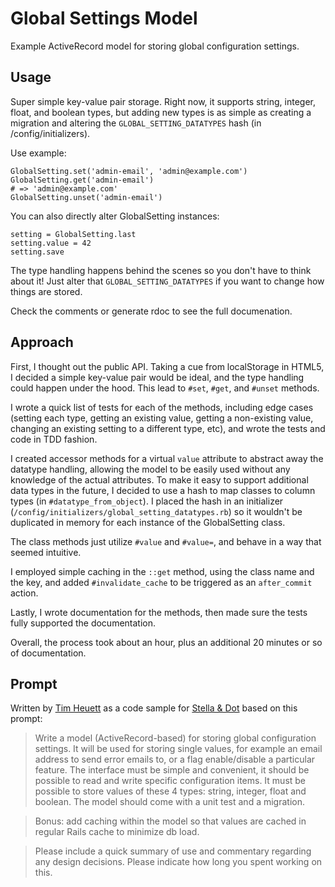 # Global Settings Model

Example ActiveRecord model for storing global configuration settings.

## Usage

Super simple key-value pair storage. Right now, it supports string, integer, float, and boolean types, but adding new types is as simple as creating a migration and altering the `GLOBAL_SETTING_DATATYPES` hash (in /config/initializers).

Use example:

    GlobalSetting.set('admin-email', 'admin@example.com')
    GlobalSetting.get('admin-email')
    # => 'admin@example.com'
    GlobalSetting.unset('admin-email')

You can also directly alter GlobalSetting instances:

    setting = GlobalSetting.last
    setting.value = 42
    setting.save

The type handling happens behind the scenes so you don't have to think about it! Just alter that `GLOBAL_SETTING_DATATYPES` if you want to change how things are stored.

Check the comments or generate rdoc to see the full documenation.

## Approach

First, I thought out the public API. Taking a cue from localStorage in HTML5, I decided a simple key-value pair would be ideal, and the type handling could happen under the hood. This lead to `#set`, `#get`, and `#unset` methods.

I wrote a quick list of tests for each of the methods, including edge cases (setting each type, getting an existing value, getting a non-existing value, changing an existing setting to a different type, etc), and wrote the tests and code in TDD fashion.

I created accessor methods for a virtual `value` attribute to abstract away the datatype handling, allowing the model to be easily used without any knowledge of the actual attributes. To make it easy to support additional data types in the future, I decided to use a hash to map classes to column types (in `#datatype_from_object`). I placed the hash in an initializer (`/config/initializers/global_setting_datatypes.rb`) so it wouldn't be duplicated in memory for each instance of the GlobalSetting class.

The class methods just utilize `#value` and `#value=`, and behave in a way that seemed intuitive.

I employed simple caching in the `::get` method, using the class name and the key, and added `#invalidate_cache` to be triggered as an `after_commit` action.

Lastly, I wrote documentation for the methods, then made sure the tests fully supported the documentation.

Overall, the process took about an hour, plus an additional 20 minutes or so of documentation.

## Prompt

Written by [Tim Heuett](http://github.com/timhugh) as a code sample for [Stella & Dot](http://stelladot.com) based on this prompt:

> Write a model (ActiveRecord-based) for storing global configuration settings. It will be used for storing single values, for example an email address to send error emails to, or a flag enable/disable a particular feature. The interface must be simple and convenient, it should be possible to read and write specific configuration items. It must be possible to store values of these 4 types: string, integer, float and boolean. The model should come with a unit test and a migration.

> Bonus: add caching within the model so that values are cached in regular Rails cache to minimize db load.

> Please include a quick summary of use and commentary regarding any design decisions. Please indicate how long you spent working on this.
